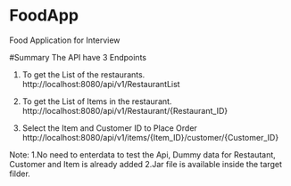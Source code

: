 # FoodApp
 Food Application for Interview

#Summary
The API have 3 Endpoints

1. To get the List of the restaurants.
http://localhost:8080/api/v1/RestaurantList

1. To get the List of Items in the restaurant.
http://localhost:8080/api/v1/Restaurant/{Restaurant_ID}

1. Select the Item and Customer ID to Place Order
http://localhost:8080/api/v1/items/{Item_ID}/customer/{Customer_ID}

Note:
1.No need to enterdata to test the Api, Dummy data for Restautant, Customer and Item is already added
2.Jar file is available inside the target filder.


